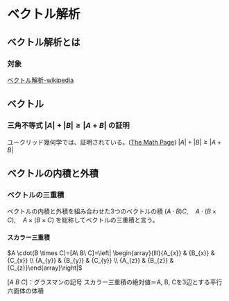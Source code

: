 

 ベクトル解析
 ================================================
 
 ベクトル解析とは
 ------------------------------------------

### 対象

[ベクトル解析-wikipedia]

 ベクトル
 ------------------------------------------

### 三角不等式 $|A|+|B| \geq|A+B|$ の証明

ユークリッド幾何学では、証明されている。([The Math Page])
$|A|+|B| \geq|A+B|$

 ベクトルの内積と外積
 ----------------------------------------------------

### ベクトルの三重積

ベクトルの内積と外積を組み合わせた3つのベクトルの積
$(A \cdot B) C, \quad A \cdot(B \times C), \quad A \times(B \times C)$
を総称してベクトルの三重積と言う。

#### スカラー三重積
$A \cdot(B \times C)=[A\ B\ C]=\left| \begin{array}{lll}{A_{x}} & {B_{x}} & {C_{x}} \\ {A_{y}} & {B_{y}} & {C_{y}} \\ {A_{z}} & {B_{z}} & {C_{z}}\end{array}\right|$

$[A\ B\ C]$：グラスマンの記号
スカラー三重積の絶対値＝A, B, Cを3辺とする平行六面体の体積




[ベクトル解析-wikipedia]:https://ja.wikipedia.org/wiki/%E3%83%99%E3%82%AF%E3%83%88%E3%83%AB%E8%A7%A3%E6%9E%90
[The Math Page]:https://www.themathpage.com/index.html
